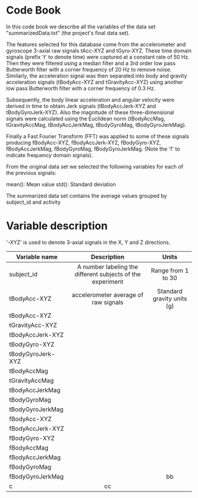 # Code Book
In this code book we describe all the variables of the data set "summarizedData.txt" (the project's final data set).

The features selected for this database come from the accelerometer and gyroscope 3-axial raw signals tAcc-XYZ and tGyro-XYZ. These time domain signals (prefix 't' to denote time) were captured at a constant rate of 50 Hz. Then they were filtered using a median filter and a 3rd order low pass Butterworth filter with a corner frequency of 20 Hz to remove noise. Similarly, the acceleration signal was then separated into body and gravity acceleration signals (tBodyAcc-XYZ and tGravityAcc-XYZ) using another low pass Butterworth filter with a corner frequency of 0.3 Hz. 

Subsequently, the body linear acceleration and angular velocity were derived in time to obtain Jerk signals (tBodyAccJerk-XYZ and tBodyGyroJerk-XYZ). Also the magnitude of these three-dimensional signals were calculated using the Euclidean norm (tBodyAccMag, tGravityAccMag, tBodyAccJerkMag, tBodyGyroMag, tBodyGyroJerkMag). 

Finally a Fast Fourier Transform (FFT) was applied to some of these signals producing fBodyAcc-XYZ, fBodyAccJerk-XYZ, fBodyGyro-XYZ, fBodyAccJerkMag, fBodyGyroMag, fBodyGyroJerkMag. (Note the 'f' to indicate frequency domain signals). 


From the original data set we selected the following variables for each of the previous signals: 

mean(): Mean value
std(): Standard deviation

The summarized data set contains the average values grouped by subject_id and activity

# Variable description 
'-XYZ' is used to denote 3-axial signals in the X, Y and Z directions.

|     Variable name      |  Description | Units |
|----------|:-------------:|:-------------:|
|subject_id| A number labeling the different subjects of the experiment| Range from 1 to 30|
| tBodyAcc-XYZ | accelerometer average of raw signals  | Standard gravity units (g) |
| tBodyAcc-XYZ|
|tGravityAcc-XYZ|
|tBodyAccJerk-XYZ|
|tBodyGyro-XYZ|
|tBodyGyroJerk-XYZ|
|tBodyAccMag|
|tGravityAccMag|
|tBodyAccJerkMag|
|tBodyGyroMag|
|tBodyGyroJerkMag|
|fBodyAcc-XYZ|
|fBodyAccJerk-XYZ
|fBodyGyro-XYZ|
|fBodyAccMag|
|fBodyAccJerkMag|
|fBodyGyroMag|
|fBodyGyroJerkMag| |bb|
| c| cc |
